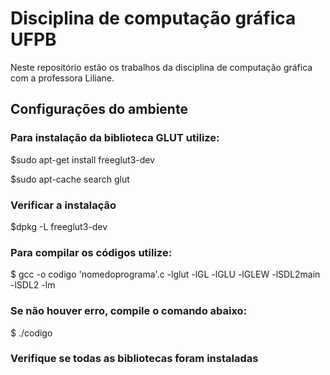 # Disciplina de computação gráfica UFPB

Neste repositório estão os trabalhos da disciplina de computação gráfica com a professora Liliane. 

## Configurações do ambiente

### Para instalação da biblioteca GLUT utilize:

$sudo apt-get install freeglut3-dev

$sudo apt-cache search glut

### Verificar a instalação

$dpkg -L freeglut3-dev

### Para compilar os códigos utilize:

$ gcc -o  codigo 'nomedoprograma'.c -lglut -lGL -lGLU -lGLEW -lSDL2main -lSDL2 -lm

### Se não houver erro, compile o comando abaixo:

$ ./codigo

### Verifique se todas as bibliotecas foram instaladas
